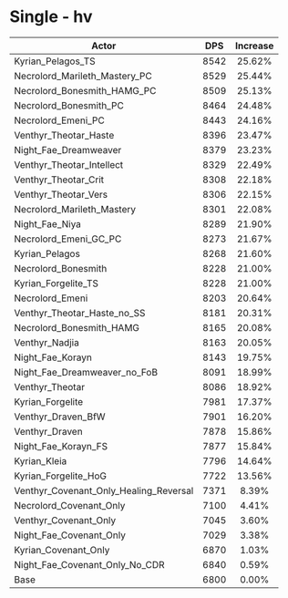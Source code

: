 # Single - hv
| Actor | DPS | Increase |
|---|:---:|:---:|
|Kyrian_Pelagos_TS|8542|25.62%|
|Necrolord_Marileth_Mastery_PC|8529|25.44%|
|Necrolord_Bonesmith_HAMG_PC|8509|25.13%|
|Necrolord_Bonesmith_PC|8464|24.48%|
|Necrolord_Emeni_PC|8443|24.16%|
|Venthyr_Theotar_Haste|8396|23.47%|
|Night_Fae_Dreamweaver|8379|23.23%|
|Venthyr_Theotar_Intellect|8329|22.49%|
|Venthyr_Theotar_Crit|8308|22.18%|
|Venthyr_Theotar_Vers|8306|22.15%|
|Necrolord_Marileth_Mastery|8301|22.08%|
|Night_Fae_Niya|8289|21.90%|
|Necrolord_Emeni_GC_PC|8273|21.67%|
|Kyrian_Pelagos|8268|21.60%|
|Necrolord_Bonesmith|8228|21.00%|
|Kyrian_Forgelite_TS|8228|21.00%|
|Necrolord_Emeni|8203|20.64%|
|Venthyr_Theotar_Haste_no_SS|8181|20.31%|
|Necrolord_Bonesmith_HAMG|8165|20.08%|
|Venthyr_Nadjia|8163|20.05%|
|Night_Fae_Korayn|8143|19.75%|
|Night_Fae_Dreamweaver_no_FoB|8091|18.99%|
|Venthyr_Theotar|8086|18.92%|
|Kyrian_Forgelite|7981|17.37%|
|Venthyr_Draven_BfW|7901|16.20%|
|Venthyr_Draven|7878|15.86%|
|Night_Fae_Korayn_FS|7877|15.84%|
|Kyrian_Kleia|7796|14.64%|
|Kyrian_Forgelite_HoG|7722|13.56%|
|Venthyr_Covenant_Only_Healing_Reversal|7371|8.39%|
|Necrolord_Covenant_Only|7100|4.41%|
|Venthyr_Covenant_Only|7045|3.60%|
|Night_Fae_Covenant_Only|7029|3.38%|
|Kyrian_Covenant_Only|6870|1.03%|
|Night_Fae_Covenant_Only_No_CDR|6840|0.59%|
|Base|6800|0.00%|
